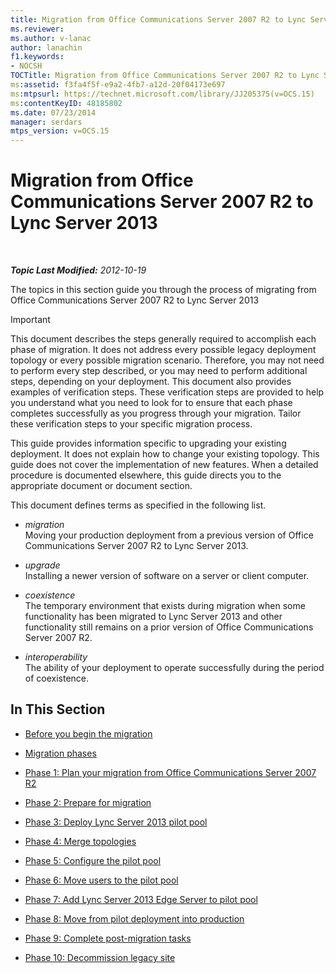 ```yaml
---
title: Migration from Office Communications Server 2007 R2 to Lync Server 2013
ms.reviewer: 
ms.author: v-lanac
author: lanachin
f1.keywords:
- NOCSH
TOCTitle: Migration from Office Communications Server 2007 R2 to Lync Server 2013
ms:assetid: f3fa4f5f-e9a2-4fb7-a12d-20f04173e697
ms:mtpsurl: https://technet.microsoft.com/library/JJ205375(v=OCS.15)
ms:contentKeyID: 48185802
ms.date: 07/23/2014
manager: serdars
mtps_version: v=OCS.15
---
```


<div data-xmlns="http://www.w3.org/1999/xhtml">

<div class="topic" data-xmlns="http://www.w3.org/1999/xhtml" data-msxsl="urn:schemas-microsoft-com:xslt" data-cs="http://msdn.microsoft.com/en-us/">

<div data-asp="http://msdn2.microsoft.com/asp">

# Migration from Office Communications Server 2007 R2 to Lync Server 2013

</div>

<div id="mainSection">

<div id="mainBody">

<span> </span>

_**Topic Last Modified:** 2012-10-19_

The topics in this section guide you through the process of migrating from Office Communications Server 2007 R2 to Lync Server 2013

<div>


> [!IMPORTANT]  
> This document describes the steps generally required to accomplish each phase of migration. It does not address every possible legacy deployment topology or every possible migration scenario. Therefore, you may not need to perform every step described, or you may need to perform additional steps, depending on your deployment. This document also provides examples of verification steps. These verification steps are provided to help you understand what you need to look for to ensure that each phase completes successfully as you progress through your migration. Tailor these verification steps to your specific migration process.



</div>

This guide provides information specific to upgrading your existing deployment. It does not explain how to change your existing topology. This guide does not cover the implementation of new features. When a detailed procedure is documented elsewhere, this guide directs you to the appropriate document or document section.

This document defines terms as specified in the following list.

  - *migration*  
    Moving your production deployment from a previous version of Office Communications Server 2007 R2 to Lync Server 2013.

<!-- end list -->

  - *upgrade*  
    Installing a newer version of software on a server or client computer.

<!-- end list -->

  - *coexistence*  
    The temporary environment that exists during migration when some functionality has been migrated to Lync Server 2013 and other functionality still remains on a prior version of Office Communications Server 2007 R2.

<!-- end list -->

  - *interoperability*  
    The ability of your deployment to operate successfully during the period of coexistence.

<div>

## In This Section

  - [Before you begin the migration](before-you-begin-the-migration_1.md)

  - [Migration phases](migration-phases_1.md)

  - [Phase 1: Plan your migration from Office Communications Server 2007 R2](phase-1-plan-your-migration-from-office-communications-server-2007-r2.md)

  - [Phase 2: Prepare for migration](phase-2-prepare-for-migration_1.md)

  - [Phase 3: Deploy Lync Server 2013 pilot pool](phase-3-deploy-lync-server-2013-pilot-pool_1.md)

  - [Phase 4: Merge topologies](phase-4-merge-topologies.md)

  - [Phase 5: Configure the pilot pool](phase-5-configure-the-pilot-pool.md)

  - [Phase 6: Move users to the pilot pool](phase-6-move-users-to-the-pilot-pool.md)

  - [Phase 7: Add Lync Server 2013 Edge Server to pilot pool](phase-7-add-lync-server-2013-edge-server-to-pilot-pool.md)

  - [Phase 8: Move from pilot deployment into production](phase-8-move-from-pilot-deployment-into-production.md)

  - [Phase 9: Complete post-migration tasks](phase-9-complete-post-migration-tasks.md)

  - [Phase 10: Decommission legacy site](phase-10-decommission-legacy-site.md)

</div>

</div>

<span> </span>

</div>

</div>

</div>

